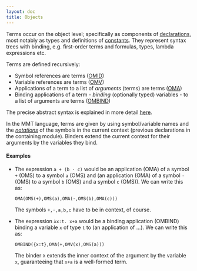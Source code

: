 ```yaml
---
layout: doc
title: Objects
---
```

Terms occur on the object level; specifically as components of [declarations](declarations.html), most notably as types and definitions of [constants](declarations.html#constants). They represent syntax trees with binding, e.g. first-order terms and formulas, types, lambda expressions etc.

Terms are defined recursively:

* Symbol references are terms ([OMID](http://kwarc.github.io/MMT/api/index.html#info.kwarc.mmt.api.objects.OMID))
* Variable references are terms ([OMV](http://kwarc.github.io/MMT/api/index.html#info.kwarc.mmt.api.objects.OMV))
* Applications of a term to a list of *arguments* (terms) are terms ([OMA](http://kwarc.github.io/MMT/api/index.html#info.kwarc.mmt.api.objects.OMA))
* Binding applications of a term - *binding* (optionally typed) variables - to a list of arguments are terms ([OMBIND](http://kwarc.github.io/MMT/api/index.html#info.kwarc.mmt.api.objects.OMBINDC))

The precise abstract syntax is explained in more detail [here](../api/syntax).

In the MMT language, terms are given by using symbol/variable names and the [*notations*](declarations.html#notations) of the symbols in the current context (previous declarations in the containing module). Binders extend the current context for their arguments by the variables they bind.

#### Examples

* The expression `a + (b ⋅ c)` would be an application (OMA) of a symbol `+` (OMS) to a symbol `a` (OMS) and (an application (OMA) of a symbol `⋅` (OMS) to a symbol `b` (OMS) and a symbol `c` (OMS)). We can write this as:
  
  `OMA(OMS(+),OMS(a),OMA(⋅,OMS(b),OMA(c)))`

  The symbols `+,⋅,a,b,c` have to be in context, of course.
* The expression `λx:t. x+a` would be a binding application (OMBIND) binding a variable `x` of type `t` to (an application of ...). We can write this as:

  `OMBIND({x:t},OMA(+,OMV(x),OMS(a)))`
  
  The binder `λ` extends the inner context of the argument by the variable `x`, guaranteeing that `x+a` is a well-formed term.
